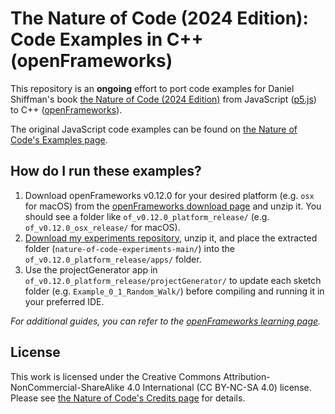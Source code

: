 # The Nature of Code (2024 Edition): Code Examples in C++ (openFrameworks)

This repository is an **ongoing** effort to port code examples for Daniel Shiffman's book [the Nature of Code (2024 Edition)](https://natureofcode.com/) from JavaScript ([p5.js](https://p5js.org/)) to C++ ([openFrameworks](https://openframeworks.cc/)).

The original JavaScript code examples can be found on [the Nature of Code's Examples page](https://natureofcode.com/examples/).

## How do I run these examples?

1. Download openFrameworks v0.12.0 for your desired platform (e.g. `osx` for macOS) from the [openFrameworks download page](https://openframeworks.cc/download/) and unzip it. You should see a folder like `of_v0.12.0_platform_release/` (e.g. `of_v0.12.0_osx_release/` for macOS).
2. [Download my experiments repository](https://github.com/jackbdu/computer-graphics/archive/refs/heads/main.zip), unzip it, and place the extracted folder (`nature-of-code-experiments-main/`) into the `of_v0.12.0_platform_release/apps/` folder.
3. Use the projectGenerator app in `of_v0.12.0_platform_release/projectGenerator/` to update each sketch folder (e.g. `Example_0_1_Random_Walk/`) before compiling and running it in your preferred IDE.

_For additional guides, you can refer to the [openFrameworks learning page](https://openframeworks.cc/learning/)._

## License

This work is licensed under the Creative Commons Attribution-NonCommercial-ShareAlike 4.0 International (CC BY-NC-SA 4.0) license. Please see [the Nature of Code's Credits page](https://natureofcode.com/credits/) for details.

